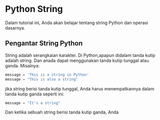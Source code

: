 # Python String
 Dalam tutorial ini, Anda akan belajar tentang string Python dan operasi dasarnya.

 ## Pengantar String Python
 String adalah serangkaian karakter. Di Python,apapun didalam tanda kutip adalah string. Dan anada dapat menggunakan tanda kutip tunggal atau ganda. Misalnya:
 ```python
message = 'This is a string in Python'
message = "This is also a string"
 ```
 jika string berisi tanda kutip tunggal, Anda harus menempatkannya dalam tanda kutip ganda seperti ini:
 ```python
message = "It's a string"
 ```
 Dan ketika sebuah string berisi tanda kutip ganda, Anda
